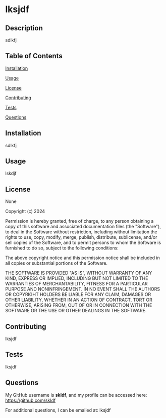 # lksjdf<br />

## Description

sdlkfj

## Table of Contents

[Installation](#installation)

[Usage](#usage)

[License](#license)

[Contributing](#contributing)

[Tests](#tests)

[Questions](#questions)

## Installation

sdlkfj

## Usage

lskdjf

## License
None


Copyright (c) 2024 

Permission is hereby granted, free of charge, to any person obtaining a copy
of this software and associated documentation files (the "Software"), to deal
in the Software without restriction, including without limitation the rights
to use, copy, modify, merge, publish, distribute, sublicense, and/or sell
copies of the Software, and to permit persons to whom the Software is
furnished to do so, subject to the following conditions:

The above copyright notice and this permission notice shall be included in all
copies or substantial portions of the Software.

THE SOFTWARE IS PROVIDED "AS IS", WITHOUT WARRANTY OF ANY KIND, EXPRESS OR
IMPLIED, INCLUDING BUT NOT LIMITED TO THE WARRANTIES OF MERCHANTABILITY,
FITNESS FOR A PARTICULAR PURPOSE AND NONINFRINGEMENT. IN NO EVENT SHALL THE
AUTHORS OR COPYRIGHT HOLDERS BE LIABLE FOR ANY CLAIM, DAMAGES OR OTHER
LIABILITY, WHETHER IN AN ACTION OF CONTRACT, TORT OR OTHERWISE, ARISING FROM,
OUT OF OR IN CONNECTION WITH THE SOFTWARE OR THE USE OR OTHER DEALINGS IN THE
SOFTWARE.


## Contributing

lksjdf

## Tests

lksjdf

## Questions

My GitHub username is **skldf**, and my profile can be accessed here: https://github.com/skldf

For additional questions, I can be emailed at: lksjdf
